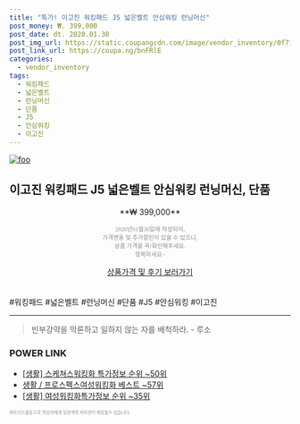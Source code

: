 ```yaml
--- 
title: "특가! 이고진 워킹패드 J5 넓은벨트 안심워킹 런닝머신" 
post_money: ₩. 399,000 
post_date: dt. 2020.01.30 
post_img_url: https://static.coupangcdn.com/image/vendor_inventory/0f71/64d875734a6afbc33f688c7746a81f2354864eb50ecd67a7006bc2a2f1c8.jpg 
post_link_url: https://coupa.ng/bnFRlE 
categories: 
  - vendor_inventory 
tags: 
  - 워킹패드 
  - 넓은벨트 
  - 런닝머신 
  - 단품 
  - J5 
  - 안심워킹 
  - 이고진 
--- 
```

[![foo](https://static.coupangcdn.com/image/vendor_inventory/0f71/64d875734a6afbc33f688c7746a81f2354864eb50ecd67a7006bc2a2f1c8.jpg)](https://coupa.ng/bnFRlE) 

## 이고진 워킹패드 J5 넓은벨트 안심워킹 런닝머신, 단품 
<p style="text-align: center;">**₩ 399,000**</p> 
<p style="text-align: center;"><span style="color: #898c8f; font-family: Georgia,Times,serif; font-size: 0.75em;">2020년01월30일에 작성되어, <br>가격변동 및 추가할인이 있을 수 있으니,<br> 상품 가격을 꼭!확인해주세요.<br>행복하세요~</span> 
</p>	 
<div markdown="0" style="text-align: center;"><a href="https://coupa.ng/bnFRlE" class="btn btn--success">상품가격 및 후기 보러가기</a></div> 
<br><br> 
  #워킹패드 #넓은벨트 #런닝머신 #단품 #J5 #안심워킹 #이고진 
<hr> 

> 빈부강약을 막론하고 일하지 않는 자를 배척하라. - 루소 


### POWER LINK

* <a href="https://blog.naver.com/sakai111/221777186135" target="_blank"> [생활] 스케쳐스워킹화 특가정보 순위 ~50위</a>
* <a href="https://blog.naver.com/santokki14/221777382506" target="_blank">생활 / 프로스펙스여성워킹화 베스트 ~57위</a>
* <a href="https://blog.naver.com/sakai111/221773527816" target="_blank"> [생활] 여성워킹화특가정보 순위 ~35위</a>

<span style="color: #898c8f; font-family: Georgia,Times,serif; font-size: 0.55em;">파트너스활동으로 작성자에게 일정액의 커미션이 제공될수 있습니다.</span> 
